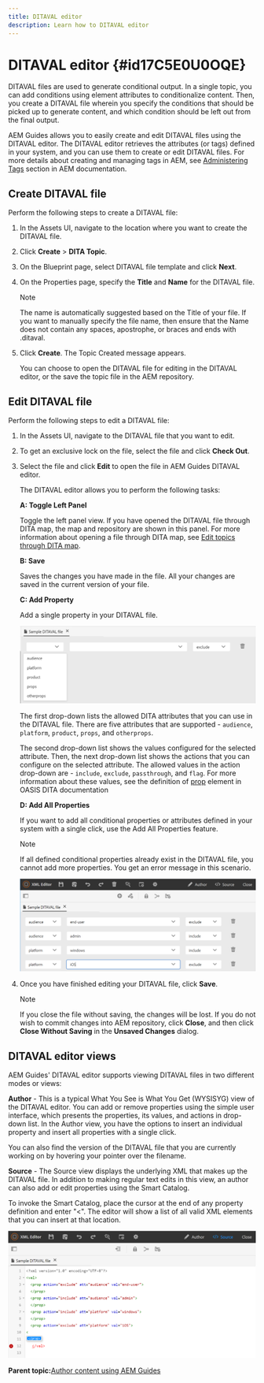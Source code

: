```yaml
---
title: DITAVAL editor
description: Learn how to DITAVAL editor
---
```


# DITAVAL editor {#id17C5E0U0OQE}

DITAVAL files are used to generate conditional output. In a single topic, you can add conditions using element attributes to conditionalize content. Then, you create a DITAVAL file wherein you specify the conditions that should be picked up to generate content, and which condition should be left out from the final output.

AEM Guides allows you to easily create and edit DITAVAL files using the DITAVAL editor. The DITAVAL editor retrieves the attributes \(or tags\) defined in your system, and you can use them to create or edit DITAVAL files. For more details about creating and managing tags in AEM, see [Administering Tags](https://experienceleague.adobe.com/docs/experience-manager-cloud-service/sites/authoring/features/tags.html?lang=en) section in AEM documentation.

## Create DITAVAL file 

Perform the following steps to create a DITAVAL file:

1.  In the Assets UI, navigate to the location where you want to create the DITAVAL file.

1.  Click **Create** \> **DITA Topic**.

1.  On the Blueprint page, select DITAVAL file template and click **Next**.

1.  On the Properties page, specify the **Title** and **Name** for the DITAVAL file.

    >[!NOTE]
    >
    > The name is automatically suggested based on the Title of your file. If you want to manually specify the file name, then ensure that the Name does not contain any spaces, apostrophe, or braces and ends with .ditaval.

1.  Click **Create**. The Topic Created message appears.

    You can choose to open the DITAVAL file for editing in the DITAVAL editor, or the save the topic file in the AEM repository.


## Edit DITAVAL file 

Perform the following steps to edit a DITAVAL file:

1.  In the Assets UI, navigate to the DITAVAL file that you want to edit.
1.  To get an exclusive lock on the file, select the file and click **Check Out**.
1.  Select the file and click **Edit** to open the file in AEM Guides DITAVAL editor.

    The DITAVAL editor allows you to perform the following tasks:

    **A: Toggle Left Panel**

    Toggle the left panel view. If you have opened the DITAVAL file through DITA map, the map and repository are shown in this panel. For more information about opening a file through DITA map, see [Edit topics through DITA map](map-editor-advanced-map-editor.md#id17ACJ0F0FHS).

    **B: Save**

    Saves the changes you have made in the file. All your changes are saved in the current version of your file.

    **C: Add Property**

    Add a single property in your DITAVAL file.

    ![](images/ditaval-editor-props.png)

    The first drop-down lists the allowed DITA attributes that you can use in the DITAVAL file. There are five attributes that are supported - `audience`, `platform`, `product`, `props`, and `otherprops`.

    The second drop-down list shows the values configured for the selected attribute. Then, the next drop-down list shows the actions that you can configure on the selected attribute. The allowed values in the action drop-down are - `include`, `exclude`, `passthrough`, and `flag`. For more information about these values, see the definition of [prop](http://docs.oasis-open.org/dita/dita/v1.3/errata01/os/complete/part3-all-inclusive/langRef/ditaval/ditaval-prop.md#ditaval-prop) element in OASIS DITA documentation

    **D: Add All Properties**

    If you want to add all conditional properties or attributes defined in your system with a single click, use the Add All Properties feature.

    >[!NOTE]
    >
    > If all defined conditional properties already exist in the DITAVAL file, you cannot add more properties. You get an error message in this scenario.

    ![](images/ditaval-all-props.png)

1.  Once you have finished editing your DITAVAL file, click **Save**.

    >[!NOTE]
    >
    > If you close the file without saving, the changes will be lost. If you do not wish to commit changes into AEM repository, click **Close**, and then click **Close Without Saving** in the **Unsaved Changes** dialog.


## DITAVAL editor views 

AEM Guides' DITAVAL editor supports viewing DITAVAL files in two different modes or views:

**Author** - This is a typical What You See is What You Get \(WYSISYG\) view of the DITAVAL editor. You can add or remove properties using the simple user interface, which presents the properties, its values, and actions in drop-down list. In the Author view, you have the options to insert an individual property and insert all properties with a single click.

You can also find the version of the DITAVAL file that you are currently working on by hovering your pointer over the filename.

**Source** - The Source view displays the underlying XML that makes up the DITAVAL file. In addition to making regular text edits in this view, an author can also add or edit properties using the Smart Catalog.

To invoke the Smart Catalog, place the cursor at the end of any property definition and enter "<". The editor will show a list of all valid XML elements that you can insert at that location.

![](images/ditaval-source-view.png)

**Parent topic:**[Author content using AEM Guides](authoring-content-xml-doc.md)

